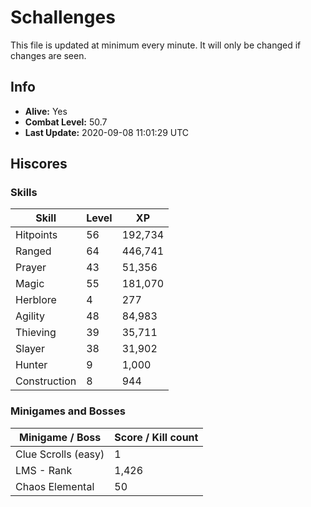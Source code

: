 # Schallenges

This file is updated at minimum every minute. It will only be changed if changes are seen.

## Info

 - **Alive:** Yes
 - **Combat Level:** 50.7
 - **Last Update:** 2020-09-08 11:01:29 UTC

## Hiscores

### Skills

| Skill | Level | XP |
|--|--|--|
| Hitpoints | 56 | 192,734 |
| Ranged | 64 | 446,741 |
| Prayer | 43 | 51,356 |
| Magic | 55 | 181,070 |
| Herblore | 4 | 277 |
| Agility | 48 | 84,983 |
| Thieving | 39 | 35,711 |
| Slayer | 38 | 31,902 |
| Hunter | 9 | 1,000 |
| Construction | 8 | 944 |

### Minigames and Bosses

| Minigame / Boss | Score / Kill count |
|--|--|
| Clue Scrolls (easy) | 1 |
| LMS - Rank | 1,426 |
| Chaos Elemental | 50 |
